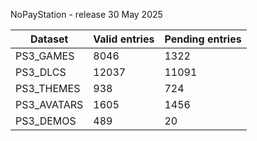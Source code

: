 NoPayStation - release 30 May 2025

|  Dataset  |Valid entries|Pending entries|
|-----------|-------------|---------------|
| PS3_GAMES |     8046    |      1322     |
|  PS3_DLCS |    12037    |     11091     |
| PS3_THEMES|     938     |      724      |
|PS3_AVATARS|     1605    |      1456     |
| PS3_DEMOS |     489     |       20      |